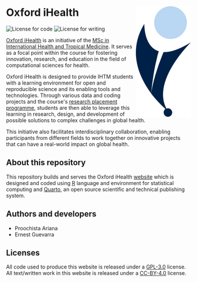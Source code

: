 # Oxford iHealth <img src="images/ihealth_base_pos_tn.png" align="right" />

<!-- badges: start -->
![License for code](https://img.shields.io/badge/license_for_code-GPL3.0-blue)
![License for writing](https://img.shields.io/badge/license_for_writing-CC_BY_4.0-blue)
<!-- badges: end -->


[Oxford iHealth](https://oxford-ihtm.io) is an initiative of the [MSc in International Health and Tropical Medicine](https://www.tropicalmedicine.ox.ac.uk/study-with-us/msc-ihtm). It serves as a focal point within the course for fostering innovation, research, and education in the field of computational sciences for health.

Oxford iHealth is designed to provide IHTM students with a learning environment for open and reproducible science and its enabling tools and technologies. Through various data and coding projects and the course's [research placement programme](https://www.tropicalmedicine.ox.ac.uk/study-with-us/msc-ihtm/ihtm-research-placements), students are then able to leverage this learning in research, design, and development of possible solutions to complex challenges in global health.

This initiative also facilitates interdisciplinary collaboration, enabling participants from different fields to work together on innovative projects that can have a real-world impact on global health.

## About this repository

This repository builds and serves the Oxford iHealth [website](https://oxford-ihtm.io) which is designed and coded using [R](https://r-project.org) language and environment for statistical computing and [Quarto](https://quarto.org), an open source scientific and technical publishing system.


## Authors and developers

* Proochista Ariana
* Ernest Guevarra


## Licenses

All code used to produce this website is released under a [GPL-3.0](https://opensource.org/license/gpl-3-0) license. All text/written work in this website is released under a [CC-BY-4.0](https://creativecommons.org/licenses/by/4.0/) license.
